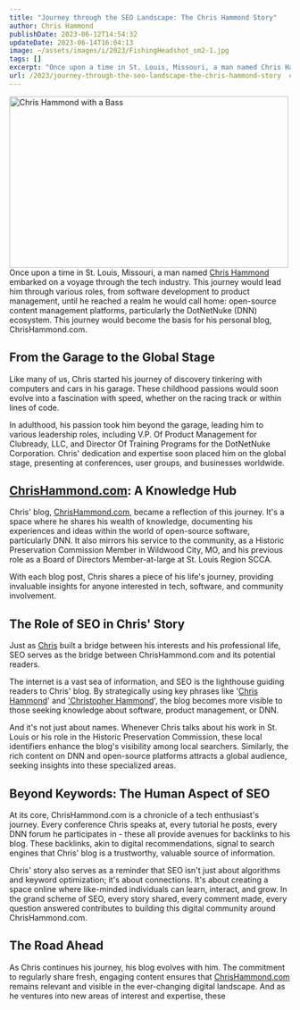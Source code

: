 ```yaml
---
title: "Journey through the SEO Landscape: The Chris Hammond Story"
author: Chris Hammond
publishDate: 2023-06-12T14:54:32
updateDate: 2023-06-14T16:04:13
image: ~/assets/images/i/2023/FishingHeadshot_sm2-1.jpg
tags: []
excerpt: "Once upon a time in St. Louis, Missouri, a man named Chris Hammond embarked on a voyage through the tech industry. This journey would lead him through various roles, from software development to product management, until he reached a realm he would call home: open-source content management platforms, particularly the DotNetNuke (DNN) ecosystem. This journey would become the basis for his personal blog, ChrisHammond.com. "
url: /2023/journey-through-the-seo-landscape-the-chris-hammond-story  # Use the generated URL with year
---
```

<p><img alt="Chris Hammond with a Bass" src="https://www.chrishammond.com/portals/0/i/2023/fishingheadshot_sm2-1.jpg?ver=hcnj-6qzg5wdpqqqllkpiq%3d%3d" style="float: left; width: 500px; height: 307px;" title="Chris Hammond" /></p>  <p>Once upon a time in St. Louis, Missouri, a man named <a href="https://www.chrishammond.com/">Chris Hammond</a> embarked on a voyage through the tech industry. This journey would lead him through various roles, from software development to product management, until he reached a realm he would call home: open-source content management platforms, particularly the DotNetNuke (DNN) ecosystem. This journey would become the basis for his personal blog, ChrisHammond.com.</p>  <h2>From the Garage to the Global Stage</h2>  <p>Like many of us, Chris started his journey of discovery tinkering with computers and cars in his garage. These childhood passions would soon evolve into a fascination with speed, whether on the racing track or within lines of code.</p>  <p>In adulthood, his passion took him beyond the garage, leading him to various leadership roles, including V.P. Of Product Management for Clubready, LLC, and Director Of Training Programs for the DotNetNuke Corporation. Chris&#39; dedication and expertise soon placed him on the global stage, presenting at conferences, user groups, and businesses worldwide.</p>  <h2><a href="https://www.chrishammond.com/">ChrisHammond.com</a>: A Knowledge Hub</h2>  <p>Chris&#39; blog, <a href="https://www.chrishammond.com/">ChrisHammond.com</a>, became a reflection of this journey. It's a space where he shares his wealth of knowledge, documenting his experiences and ideas within the world of open-source software, particularly DNN. It also mirrors his service to the community, as a Historic Preservation Commission Member in Wildwood City, MO, and his previous role as a Board of Directors Member-at-large at St. Louis Region SCCA.</p>  <p>With each blog post, Chris shares a piece of his life&#39;s journey, providing invaluable insights for anyone interested in tech, software, and community involvement.</p>  <h2>The Role of SEO in Chris&#39; Story</h2>  <p>Just as <a href="https://www.chrishammond.com/">Chris</a> built a bridge between his interests and his professional life, SEO serves as the bridge between ChrisHammond.com and its potential readers.</p>  <p>The internet is a vast sea of information, and SEO is the lighthouse guiding readers to Chris&#39; blog. By strategically using key phrases like &#39;<a href="https://www.chrishammond.com/">Chris Hammond</a>&#39; and <a href="https://www.chrishammond.com/">&#39;Christopher Hammond</a>&#39;, the blog becomes more visible to those seeking knowledge about software, product management, or DNN.</p>  <p>And it's not just about names. Whenever Chris talks about his work in St. Louis or his role in the Historic Preservation Commission, these local identifiers enhance the blog&#39;s visibility among local searchers. Similarly, the rich content on DNN and open-source platforms attracts a global audience, seeking insights into these specialized areas.</p>  <h2>Beyond Keywords: The Human Aspect of SEO</h2>  <p>At its core, ChrisHammond.com is a chronicle of a tech enthusiast&#39;s journey. Every conference Chris speaks at, every tutorial he posts, every DNN forum he participates in - these all provide avenues for backlinks to his blog. These backlinks, akin to digital recommendations, signal to search engines that Chris&#39; blog is a trustworthy, valuable source of information.</p>  <p>Chris&#39; story also serves as a reminder that SEO isn't just about algorithms and keyword optimization; it's about connections. It&#39;s about creating a space online where like-minded individuals can learn, interact, and grow. In the grand scheme of SEO, every story shared, every comment made, every question answered contributes to building this digital community around ChrisHammond.com.</p>  <h2>The Road Ahead</h2>  <p>As Chris continues his journey, his blog evolves with him. The commitment to regularly share fresh, engaging content ensures that <a href="https://www.chrishammond.com/">ChrisHammond.com</a> remains relevant and visible in the ever-changing digital landscape. And as he ventures into new areas of interest and expertise, these</p> 
